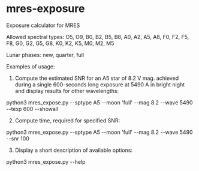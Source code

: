 # mres-exposure
Exposure calculator for MRES

Allowed spectral types: O5, O9, B0, B2, B5, B8, A0, A2, A5, A8, F0, F2, F5, F8, G0, G2, G5, G8, K0, K2, K5, M0, M2, M5

Lunar phases: new, quarter, full

Examples of usage:

1. Compute the estimated SNR for an A5 star of 8.2 V mag. achieved during a single 600-seconds long exposure at 5490 A in bright night and display results for other wavelengths:

python3 mres_expose.py --sptype A5 --moon 'full' --mag 8.2 --wave 5490 --texp 600 --showall

2. Compute time, required for specified SNR:

python3 mres_expose.py --sptype A5 --moon 'full' --mag 8.2 --wave 5490 --snr 100

3. Display a short description of available options:

python3 mres_expose.py --help
